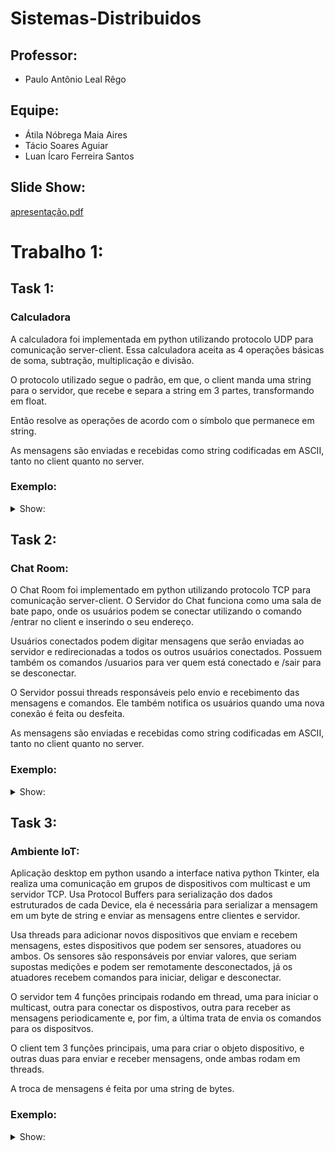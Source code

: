 # Sistemas-Distribuidos
## Professor:
* Paulo Antônio Leal Rêgo

## Equipe:
* Átila Nóbrega Maia Aires
* Tácio Soares Aguiar
* Luan Ícaro Ferreira Santos

## Slide Show:
[apresentação.pdf](https://github.com/Atila-Nobrega/Sistemas-Distribuidos/files/9710672/apresentacao.pdf)

# Trabalho 1:
## Task 1:
### Calculadora
A calculadora foi implementada em python utilizando protocolo UDP para comunicação server-client. Essa calculadora aceita as 4 operações básicas de soma, subtração, multiplicação e divisão.

O protocolo utilizado segue o padrão, em que, o client manda uma string para o servidor, que recebe e separa a string em 3 partes, transformando em float.  

Então resolve as operações de acordo com o símbolo que permanece em string.

As mensagens são enviadas e recebidas como string codificadas em ASCII, tanto no client quanto no server.

### Exemplo:
<details>
  <summary>Show:</summary>
  
  ![alt text](https://github.com/Atila-Nobrega/Sistemas-Distribuidos/blob/main/assets/calcexemplo.png?raw=true)
</details>

## Task 2:
### Chat Room:
O Chat Room foi implementado em python utilizando protocolo TCP para comunicação server-client. O Servidor do Chat funciona como uma sala de bate papo, onde os usuários podem se conectar utilizando o comando /entrar no client e inserindo o seu endereço.

Usuários conectados podem digitar mensagens que serão enviadas ao servidor e redirecionadas a todos os outros usuários conectados. Possuem também os comandos /usuarios para ver quem está conectado e /sair para se desconectar.

O Servidor possui threads responsáveis pelo envio e recebimento das mensagens e comandos. Ele também notifica os usuários quando uma nova conexão é feita ou desfeita.

As mensagens são enviadas e recebidas como string codificadas em ASCII, tanto no client quanto no server.
### Exemplo:
<details>
  <summary>Show:</summary>
  
  ![alt text](https://github.com/Atila-Nobrega/Sistemas-Distribuidos/blob/main/assets/codexemplo2.png?raw=true)
  ![alt text](https://github.com/Atila-Nobrega/Sistemas-Distribuidos/blob/main/assets/new1.png?raw=true)
  ![alt text](https://github.com/Atila-Nobrega/Sistemas-Distribuidos/blob/main/assets/new2.png?raw=true)
  ![alt text](https://github.com/Atila-Nobrega/Sistemas-Distribuidos/blob/main/assets/new3.png?raw=true)
</details>


## Task 3:
### Ambiente IoT:
Aplicação desktop em python usando a interface nativa python Tkinter, ela realiza uma comunicação em grupos de dispositivos com multicast e um servidor TCP. Usa Protocol Buffers para serialização dos dados estruturados de cada Device, ela é necessária para serializar a mensagem em um byte de string e enviar as mensagens entre clientes e servidor.

Usa threads para adicionar novos dispositivos que enviam e recebem mensagens, estes dispositivos que podem ser sensores, atuadores ou ambos. Os sensores são responsáveis por enviar valores, que seriam supostas medições e podem ser remotamente desconectados, já os atuadores recebem comandos para iniciar, deligar e desconectar.

O servidor tem 4 funções principais rodando em thread, uma para iniciar o multicast, outra para conectar os dispostivos, outra para receber as mensagens periodicamente e, por fim, a última trata de envia os comandos para os dispositvos.

O client tem 3 funções principais, uma para criar o objeto dispositivo, e outras duas para enviar e receber mensagens, onde ambas rodam em threads.

A troca de mensagens é feita por uma string de bytes.
### Exemplo:
<details>
  <summary>Show:</summary>
  
  ![alt text](https://github.com/Atila-Nobrega/Sistemas-Distribuidos/blob/main/assets/new4.png?raw=true)
  
  
  ![alt text](https://github.com/Atila-Nobrega/Sistemas-Distribuidos/blob/main/assets/new5.png?raw=true)
  
  
  ![alt text](https://github.com/Atila-Nobrega/Sistemas-Distribuidos/blob/main/assets/new6.png?raw=true)
</details>
